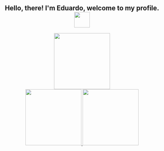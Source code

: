 <div align="center">
  <h2>Hello, there! I'm Eduardo, welcome to my profile. <img src="https://media.tenor.com/4Agzw-UHFd0AAAAj/pusheen.gif" width="50px" height="50px" /></h2>
</div>

<div align="center">
  <img src="https://media4.giphy.com/media/vP5gXvSXJ2olG/giphy.gif?cid=ecf05e4758bpumaptq6pmge4v30ip5w9vbxbb4qn65f4x361&rid=giphy.gif&ct=g" width="180px" height="180px" />
</div>

<div align="center">  
  <a href="https://github.com/eduardofreitas2">
  <img height="180px" src="https://github-readme-stats.vercel.app/api?username=eduardofreitas2&show_icons=true&theme=dark&include_all_commits=true&count_private=true"/>
  <img height="180px" src="https://github-readme-stats.vercel.app/api/top-langs/?username=eduardofreitas2&layout=compact&langs_count=7&theme=dark&count_private=true"/>
</div>
